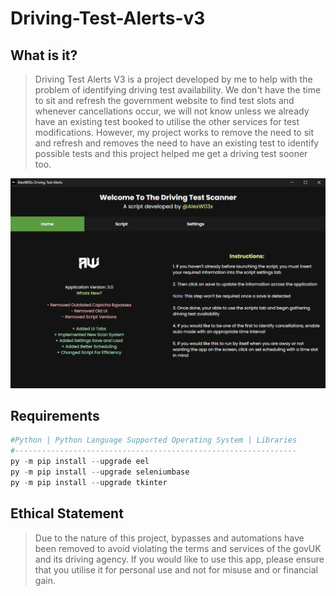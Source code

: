 # Driving-Test-Alerts-v3
## What is it?
> Driving Test Alerts V3 is a project developed by me to help with the problem of identifying driving test availability. We don't have the time to sit and refresh the government website to find test slots and whenever cancellations occur, we will not know unless we already have an existing test booked to utilise the other services for test modifications. However, my project works to remove the need to sit and refresh and removes the need to have an existing test to identify possible tests and this project helped me get a driving test sooner too.

![Home Page Screenshot](Images/Home.png)

## Requirements
```Python
#Python | Python Language Supported Operating System | Libraries
#---------------------------------------------------------------
py -m pip install --upgrade eel
py -m pip install --upgrade seleniumbase
py -m pip install --upgrade tkinter
```

## Ethical Statement
> Due to the nature of this project, bypasses and automations have been removed to avoid violating the terms and services of the govUK and its driving agency. If you would like to use this app, please ensure that you utilise it for personal use and not for misuse and or financial gain.
